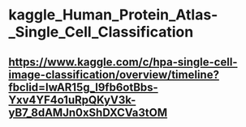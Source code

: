 # kaggle_Human_Protein_Atlas-_Single_Cell_Classification
## https://www.kaggle.com/c/hpa-single-cell-image-classification/overview/timeline?fbclid=IwAR15g_l9fb6otBbs-Yxv4YF4o1uRpQKyV3k-yB7_8dAMJn0xShDXCVa3tOM
